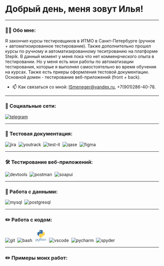 # Добрый день, меня зовут Илья!

---

### 👨‍💻 Обо мне:

Я закончил курсы тестировщиков в ИТМО в Санкт-Петербурге (ручное + автоматизированное тестирование). Также дополнительно прошел курсы по ручному и автоматизированному теситрованию на платформе Stepik. В данный момент у меня пока что нет комменрческого опыта в тестировании. Но у меня есть мои работы по автоматизации тестирования, которые я выполнял самостоятельно во время обучения на курсах. Также есть приеры оформления тестовой документации. Основной домен - тестирование веб-приложений (front + back). 

- 📫 Как связаться со мной: ISmeneger@yandex.ru, +7(901)286-40-78.


---
### 🤝 Социальные сети:

  <div id="badges">
      <a href="https://t.me/Ilya_S_21_08" target="_blank">
      <img src="https://cdn-icons-png.flaticon.com/512/2111/2111646.png" width="40" height="40" alt="telegram" />
    </a>
  </div>

---


### 📁 Тестовая документация:

<div>
  <img src="https://cdn.jsdelivr.net/gh/devicons/devicon/icons/jira/jira-original.svg" title="jira" alt="jira" width="40" height="40"/>&nbsp
  <img src="https://upload.wikimedia.org/wikipedia/commons/thumb/8/8d/YouTrack_Icon.svg/1024px-YouTrack_Icon.svg.png?20200803082248" title="youtrack" alt="youtrack" width="40" height="40"/>&nbsp
  <img src="https://docs.testit.software/images/testit_logo_icon_blue.png" title="test-it" alt="test-it" width="40" height="40"/>&nbsp
  <img src="https://luna1.co/eb0187.png" title="qase" alt="qase" width="40" height="40"/>&nbsp
  <img src="https://cdn.jsdelivr.net/gh/devicons/devicon/icons/figma/figma-original.svg" title="figma" alt="figma" width="40" height="40"/>&nbsp
</div>

---

### 🛠 Тестирование веб-приложений:

<div>
  <img src="https://d33wubrfki0l68.cloudfront.net/38b5c953a4667366685d55db55d057c86db1fc54/a0fdc/static/acae6b24d940347661ca901ea07f47c1/chrome-dev-logo-icon.png" title="devtools" alt="devtools" width="40" height="40"/>&nbsp
  <img src="https://seeklogo.com/images/P/postman-logo-0087CA0D15-seeklogo.com.png" title="postman" alt="postman" width="40" height="40"/>&nbsp
  <img src="https://static0.smartbear.co/smartbearbrand/media/images/home/soapui-icon.svg" title="soapui" alt="soapui" width="40" height="40"/>&nbsp
</div>

---


### 💾 Работа с данными:

<div>
  <img src="https://cdn.jsdelivr.net/gh/devicons/devicon/icons/mysql/mysql-original.svg" title="mysql" alt="mysql" width="40" height="40"/>&nbsp
  <img src="https://expertvc.ru/images/solo/postgresql.png" title="postgresql" alt="postgresql" width="40" height="40"/>&nbsp
</div>

---

### ✏️ Работа с кодом:

<div>
  <img src="https://cdn.jsdelivr.net/gh/devicons/devicon/icons/git/git-original.svg" title="git" alt="git" width="40" height="40"/>&nbsp
  <img src="https://upload.wikimedia.org/wikipedia/commons/thumb/4/4b/Bash_Logo_Colored.svg/1024px-Bash_Logo_Colored.svg.png?20180723054350" title="bash" alt="bash" width="40" height="40"/>&nbsp
  <img src="https://raw.githubusercontent.com/devicons/devicon/master/icons/python/python-original-wordmark.svg" title="python" alt="python" width="40" height="40"/>&nbsp
  <img src="https://cdn.jsdelivr.net/gh/devicons/devicon/icons/vscode/vscode-original.svg" title="vscode" alt="vscode" width="40" height="40"/>&nbsp
  <img src="https://cdn.icon-icons.com/icons2/3053/PNG/512/intellij_pycharm_macos_bigsur_icon_190055.png" title="pycharm" alt="pycharm" width="40" height="40"/>&nbsp
  <img src="https://img.icons8.com/fluent/600/000000/spyder-ide-5.png" title="spyder" alt="spyder" width="40" height="40"/>&nbsp
  
  
</div>

---

### ✏️ Примеры моих работ:
<div id="links">
      <a href="https://github.com/ismeneger37/Test"></a>
      <a href="https://github.com/ismeneger37/Stepik_Automation_Study_Project"></a>
      <a href="https://github.com/ismeneger37/stepik"></a>
      <a href="https://github.com/ismeneger37/studying-Git"></a>
     
      
  </div>
